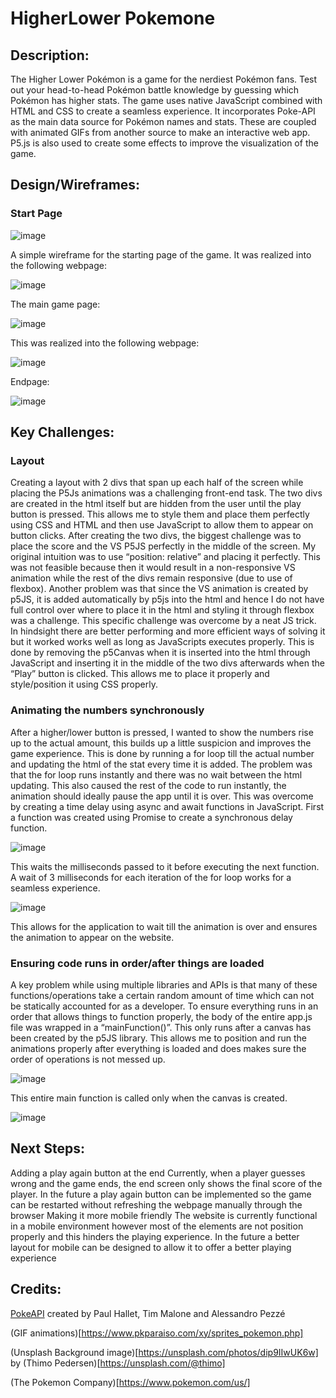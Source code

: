# HigherLower Pokemone
## Description:
The Higher Lower Pokémon is a game for the nerdiest Pokémon fans. Test out your head-to-head Pokémon battle knowledge by guessing which Pokémon has higher stats. The game uses native JavaScript combined with HTML and CSS to create a seamless experience. It incorporates Poke-API as the main data source for Pokémon names and stats. These are coupled with animated GIFs from another source to make an interactive web app. P5.js is also used to create some effects to improve the visualization of the game.

## Design/Wireframes:
### Start Page


 ![image](https://user-images.githubusercontent.com/108898519/193021070-7e69eb86-cb22-4156-9046-492dcfc86e6b.png)
 
 
A simple wireframe for the starting page of the game. It was realized into the following webpage:


 ![image](https://user-images.githubusercontent.com/108898519/193021103-b500dfc7-a301-4fb8-8290-4b2b12c06eb9.png)
 
 

The main game page:


 ![image](https://user-images.githubusercontent.com/108898519/193021119-1d7ed0ab-d11d-4efa-b4a0-df547b7268b7.png)
 
 

This was realized into the following webpage:


 ![image](https://user-images.githubusercontent.com/108898519/193021131-87825e0b-5035-41d9-9eac-0e45d12bff69.png)
 
 

Endpage:


 ![image](https://user-images.githubusercontent.com/108898519/193021148-76985bfe-6cd4-4deb-939a-b7ae22a8f5a2.png)
 
 
 


## Key Challenges:
### Layout
Creating a layout with 2 divs that span up each half of the screen while placing the P5Js animations was a challenging front-end task. 
The two divs are created in the html itself but are hidden from the user until the play button is pressed. This allows me to style them and place them perfectly using CSS and HTML and then use JavaScript to allow them to appear on button clicks. After creating the two divs, the biggest challenge was to place the score and the VS P5JS perfectly in the middle of the screen. My original intuition was to use “position: relative” and placing it perfectly. This was not feasible because then it would result in a non-responsive VS animation while the rest of the divs remain responsive (due to use of flexbox). Another problem was that since the VS animation is created by p5JS, it is added automatically by p5js into the html and hence I do not have full control over where to place it in the html and styling it through flexbox was a challenge.
This specific challenge was overcome by a neat JS trick. In hindsight there are better performing and more efficient ways of solving it but it worked works well as long as JavaScripts executes properly. This is done by removing the p5Canvas when it is inserted into the html through JavaScript and inserting it in the middle of the two divs afterwards when the “Play” button is clicked. This allows me to place it properly and style/position it using CSS properly.

### Animating the numbers synchronously
After a higher/lower button is pressed, I wanted to show the numbers rise up to the actual amount, this builds up a little suspicion and improves the game experience. This is done by running a for loop till the actual number and updating the html of the stat every time it is added. The problem was that the for loop runs instantly and there was no wait between the html updating. This also caused the rest of the code to run instantly, the animation should ideally pause the app until it is over.
This was overcome by creating a time delay using async and await functions in JavaScript.
First a function was created using Promise to create a synchronous delay function.


![image](https://user-images.githubusercontent.com/108898519/193021567-2d622a00-d2f8-44e7-ab19-b4b22e2d4526.png)


This waits the milliseconds passed to it before executing the next function.
A wait of 3 milliseconds for each iteration of the for loop works for a seamless experience.


![image](https://user-images.githubusercontent.com/108898519/193021610-71cf7cbb-e018-4724-9053-9b06bcaa2d11.png)

This allows for the application to wait till the animation is over and ensures the animation to appear on the website.


### Ensuring code runs in order/after things are loaded
A key problem while using multiple libraries and APIs is that many of these functions/operations take a certain random amount of time which can not be statically accounted for as a developer. To ensure everything runs in an order that allows things to function properly, the  body of the entire app.js file was wrapped in a “mainFunction()”. This only runs after a canvas has been created by the p5JS library. This allows me to position and run the animations properly after everything is loaded and does makes sure the order of operations is not messed up.


![image](https://user-images.githubusercontent.com/108898519/193021845-da1481f4-1095-45db-a676-eaeb43cf55f0.png)



This entire main function is called only when the canvas is created.

![image](https://user-images.githubusercontent.com/108898519/193021867-f9428690-dae8-4c6a-bf9c-b362b120c932.png)

 

## Next Steps:
Adding a play again button at the end
Currently, when a player guesses wrong and the game ends, the end screen only shows the final score of the player. In the future a play again button can be implemented so the game can be restarted without refreshing the webpage manually through the browser
Making it more mobile friendly
The website is currently functional in a mobile environment however most of the elements are not position properly and this hinders the playing experience. In the future a better layout for mobile can be designed to allow it to offer a better playing experience
## Credits:
[PokeAPI](https://pokeapi.co/about) created by  Paul Hallet, Tim Malone and Alessandro Pezzé

(GIF animations)[https://www.pkparaiso.com/xy/sprites_pokemon.php]

(Unsplash Background image)[https://unsplash.com/photos/dip9IIwUK6w] by  (Thimo Pedersen)[https://unsplash.com/@thimo]

(The Pokemon Company)[https://www.pokemon.com/us/]



